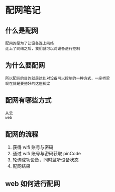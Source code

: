 # 配网笔记
## 什么是配网
    配网的是为了让设备连上网络
    连上了网络之后，我们就可以对设备进行控制
## 为什么要配网
    所以配网的目的就是达到对设备可以控制的一种方式，一座桥梁
    现在就是要搭好的这座桥梁
## 配网有哪些方式
    从云
    web
## 配网的流程
  1. 获得 wifi 账号与密码
  2. 通过 wifi 账号与密码获取 pinCode
  3. 轮询成功设备，同时监听设备状态
  4. 配网结果
## web 如何进行配网




